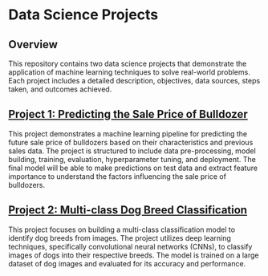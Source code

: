 # Data Science Projects

## Overview
This repository contains two data science projects that demonstrate the application of machine learning techniques to solve real-world problems. Each project includes a detailed description, objectives, data sources, steps taken, and outcomes achieved.

## [Project 1: Predicting the Sale Price of Bulldozer](1_Predicting_Sale_Price_of_Bulldozers/README.md)
This project demonstrates a machine learning pipeline for predicting the future sale price of bulldozers based on their characteristics and previous sales data. The project is structured to include data pre-processing, model building, training, evaluation, hyperparameter tuning, and deployment. The final model will be able to make predictions on test data and extract feature importance to understand the factors influencing the sale price of bulldozers.

## [Project 2: Multi-class Dog Breed Classification](2_Multiclass_Dog_Breed_Classification/README.md)
This project focuses on building a multi-class classification model to identify dog breeds from images. The project utilizes deep learning techniques, specifically convolutional neural networks (CNNs), to classify images of dogs into their respective breeds. The model is trained on a large dataset of dog images and evaluated for its accuracy and performance.